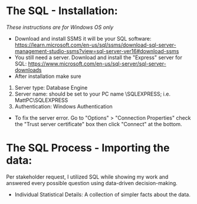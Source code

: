 # The SQL - Installation:
*These instructions are for Windows OS only*
* Download and install SSMS it will be your SQL software: https://learn.microsoft.com/en-us/sql/ssms/download-sql-server-management-studio-ssms?view=sql-server-ver16#download-ssms
* You still need a server. Download and install the "Express" server for SQL: https://www.microsoft.com/en-us/sql-server/sql-server-downloads
* After installation make sure




<ol>
<li>Server type: Database Engine</li>
<li>Server name: should be set to your PC name \SQLEXPRESS; i.e. MattPC\SQLEXPRESS</li>
<li>Authentication: Windows Authentication</li>
</ol>



* To fix the server error. Go to "Options" > "Connection Properties" check the "Trust server certificate" box then click "Connect" at the bottom.



# The SQL Process - Importing the data:


Per stakeholder request, I utilized SQL while showing my work and answered every possible question using data-driven decision-making.
* Individual Statistical Details: A collection of simpler facts about the data.
